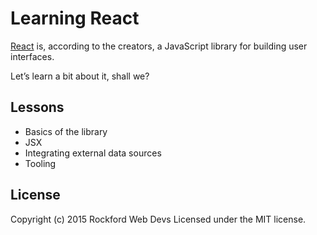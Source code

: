 # Learning React

[React](http://facebook.github.io/react/) is, according to the creators, a JavaScript library for building user interfaces.

Let’s learn a bit about it, shall we?


## Lessons

+ Basics of the library
+ JSX
+ Integrating external data sources
+ Tooling


## License
Copyright (c) 2015 Rockford Web Devs
Licensed under the MIT license.
